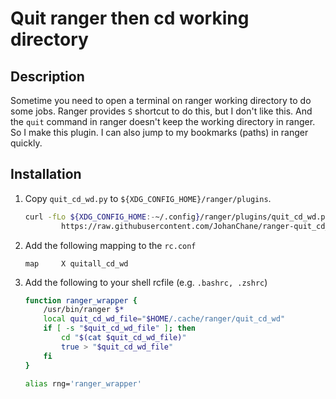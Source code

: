 # Quit ranger then cd working directory

## Description

Sometime you need to open a terminal on ranger working directory to do some jobs. Ranger provides `S` shortcut to do this, but I don't like this. And the `quit` command in ranger doesn't keep the working directory in ranger. So I make this plugin. I can also jump to my bookmarks (paths) in ranger quickly.

## Installation

1.  Copy `quit_cd_wd.py` to `${XDG_CONFIG_HOME}/ranger/plugins`.

    ```sh
    curl -fLo ${XDG_CONFIG_HOME:-~/.config}/ranger/plugins/quit_cd_wd.py --create-dirs \
            https://raw.githubusercontent.com/JohanChane/ranger-quit_cd_wd/main/quit_cd_wd.py
    ```

3.  Add the following mapping to the `rc.conf`

    ```
    map     X quitall_cd_wd
    ```

3.  Add the following to your shell rcfile (e.g. `.bashrc, .zshrc`)

    ```sh
    function ranger_wrapper {
        /usr/bin/ranger $*
        local quit_cd_wd_file="$HOME/.cache/ranger/quit_cd_wd"
        if [ -s "$quit_cd_wd_file" ]; then
            cd "$(cat $quit_cd_wd_file)"
            true > "$quit_cd_wd_file"
        fi
    }

    alias rng='ranger_wrapper'
    ```
